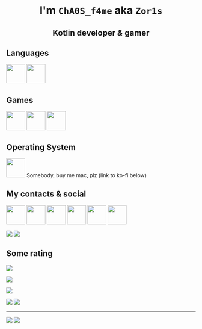 <h1 align="center">I'm <code>ChA0S_f4me</code> aka <code>Zor1s</code></h1>
<h2 align="center">Kotlin developer <i>&</i> gamer</h2>

## Languages
<img src="https://i.imgur.com/YrghsTw.png" width="50"> <img src="https://i.imgur.com/qKwwYJj.png" width="50">

## Games
<img src="https://i.imgur.com/1tAdOT1.png" width="50"> <img src="https://i.imgur.com/CodREKq.png" width="50"> <img src="https://i.imgur.com/1z0BdNk.jpg" width="50">

## Operating System
<img src="https://i.imgur.com/CgX6ym9.png" width="50">
Somebody, buy me mac, plz (link to ko-fi below)

## My contacts & social
[<img src="https://i.imgur.com/DWJroXT.png" width="50">](https://t.me/zor1s)
[<img src="https://i.imgur.com/khBvraT.png" width="50">](https://vk.com/zor1s_dev)
[<img src="https://i.imgur.com/GdjY8tH.png" width="50">](https://www.youtube.com/channel/UClXEtELHc6OCBdV4yb2UBtA)
[<img src="https://i.imgur.com/iiN3qIc.png" width="50">](https://stackoverflow.com/users/14396165/zor1s)
[<img src="https://i.imgur.com/KtPxVZS.png" width="50">](https://steamcommunity.com/id/cha0s_f4me)
[<img src="https://i.imgur.com/Et5AJpz.png" width="50">](https://open.spotify.com/user/d6mqvxnjdu15gc8kifkasv079?si=783b54284f5f46bc)

![](https://img.shields.io/badge/Discord-Zor1s%230001-7289da?style=flat-square)
[![](https://img.shields.io/badge/Buy%20me%20a%20coffe-Ko--fi-blue?style=flat-square&logo=ko-fi)](https://ko-fi.com/zor1s)

## Some rating

![](https://img.shields.io/youtube/channel/subscribers/UClXEtELHc6OCBdV4yb2UBtA?logo=youtube&logoColor=red&style=flat-square)

![](https://img.shields.io/github/stars/zor1s?logo=github&style=flat-square)

![](https://img.shields.io/reddit/user-karma/combined/cha0s_f4me?logo=reddit&style=flat-square)

![](https://img.shields.io/discord/887053157253906502?label=Secret%20Lab&logo=discord&style=flat-square)
![](https://img.shields.io/discord/924049497762459728?label=Fence%20MC&logo=discord&style=flat-square)

---

![](https://github-readme-stats.vercel.app/api?username=zor1s&show_icons=true&theme=tokyonight&hide_border=true&bg_color=30,202020,151515)
![](https://github-readme-stats.vercel.app/api/top-langs/?username=zor1s&layout=compact&show_icons=true&theme=tokyonight&hide_border=true&bg_color=30,202020,151515)
